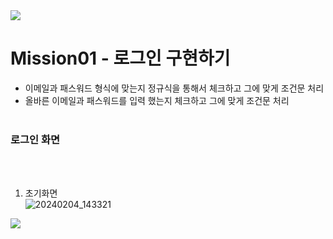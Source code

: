 
<img src="https://capsule-render.vercel.app/api?type=waving&color=BDBDC8&height=150&section=header" />

# Mission01 - 로그인 구현하기 

* 이메일과 패스워드 형식에 맞는지 정규식을 통해서 체크하고 그에 맞게 조건문 처리
* 올바른 이메일과 패스워드를 입력 했는지 체크하고 그에 맞게 조건문 처리
<br><br>

### 로그인 화면
<br><br>
1. 초기화면<br>
   ![20240204_143321](https://github.com/bedlam1/homework/assets/90903692/2f3cefe6-966e-4337-b8ff-71aabe70b734)


<img src="https://capsule-render.vercel.app/api?type=waving&color=BDBDC8&height=150&section=footer" />
